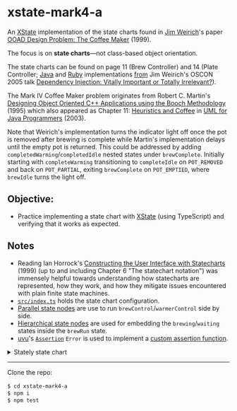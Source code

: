 # xstate-mark4-a

An [XState](https://xstate.js.org/) implementation of the state charts found in [Jim Weirich](https://en.wikipedia.org/wiki/Jim_Weirich)'s paper [OOAD Design Problem: The Coffee Maker](./assets/mark4-jim-weirich.pdf) (1999).

The focus is on **state charts**—not class-based object orientation.

The state charts can be found on page 11 (Brew Controller) and 14 (Plate Controller; [Java](https://web.archive.org/web/20140220203309/http://onestepback.org/articles/depinj/java_coffee_maker/index.html) and [Ruby](https://web.archive.org/web/20140220203308/http://onestepback.org/articles/depinj/ruby_coffee_maker/index.html) implementations [from](https://web.archive.org/web/20140220202435/http://onestepback.org/articles/depinj/appendixb.html) Jim Weirich's OSCON 2005 talk [Dependency Injection: Vitally Important or Totally Irrelevant?](https://web.archive.org/web/20140220201711/http://onestepback.org/articles/depinj/index.html)).

The Mark IV Coffee Maker problem originates from Robert C. Martin's [Designing Object Oriented C++ Applications using the Booch Methodology](https://www.amazon.com/Designing-Object-Oriented-Applications-Using-Method/dp/0132038374) (1995) which also appeared as Chapter 11: [Heuristics and Coffee](./assets/mark4-robertc-martin.pdf) in [UML for Java Programmers](https://www.amazon.com/UML-Java%C2%BF-Programmers-Robert-Martin/dp/0131428489) (2003). 

Note that Weirich's implementation turns the indicator light off once the pot is removed after brewing is complete while Martin's implementation delays until the empty pot is returned. This could be addressed by adding `completedWarming`/`completedIdle` nested states under `brewComplete`. Initially starting with `completeWarming` transitioning to `completeIdle` on `POT_REMOVED` and back on `POT_PARTIAL`, exiting `brewComplete` on `POT_EMPTIED`, where `brewIdle` turns the light off.

## Objective:

* Practice implementing a state chart with [XState](https://xstate.js.org/) (using TypeScript) and verifying that it works as expected.

## Notes
* Reading Ian Horrock's [Constructing the User Interface with Statecharts](https://www.informit.com/store/constructing-the-user-interface-with-statecharts-9780201342789) (1999) (up to and including Chapter 6 "The statechart notation") was immensely helpful towards understanding how statecharts are represented, how they work, and how they mitigate issues encountered with plain finite state machines.
* [`src/index.ts`](./src/index.ts) holds the state chart configuration.
* [Parallel state nodes](https://xstate.js.org/docs/guides/parallel.html) are use to run `brewControl`/`warmerControl` side by side.
* [Hierarchical state nodes](https://xstate.js.org/docs/guides/hierarchical.html) are used for embedding the `brewing`/`waiting` states inside the `brewRun` state.
* [uvu](https://github.com/lukeed/uvu)'s [`Assertion`](https://github.com/lukeed/uvu/blob/master/docs/api.assert.md#user-content-assertionoptions) `Error` is used to implement a [custom assertion function](./tests/helpers/assert-state.ts).

<details><summary>Stately state chart</summary>

[![The Mark4 coffee maker state chart](./assets/mark4-stately-small.png)](./assets/mark4-stately.jpg)

</details>

---

Clone the repo:
  ```
$ cd xstate-mark4-a
$ npm i
$ npm test
```
  
